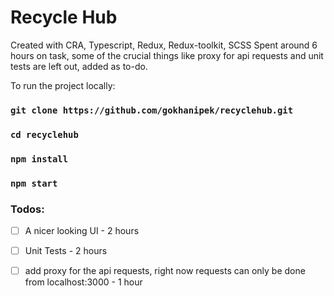 # Recycle Hub

Created with CRA, Typescript, Redux, Redux-toolkit, SCSS
Spent around 6 hours on task, some of the crucial things like proxy for api requests and unit tests are left out, added as to-do.

To run the project locally:
### `git clone https://github.com/gokhanipek/recyclehub.git`
### `cd recyclehub`

### `npm install`
### `npm start`

### Todos:
- [ ] A nicer looking UI - 2 hours
- [ ] Unit Tests - 2 hours
- [ ] add proxy for the api requests, right now requests can only be done from localhost:3000 - 1 hour

